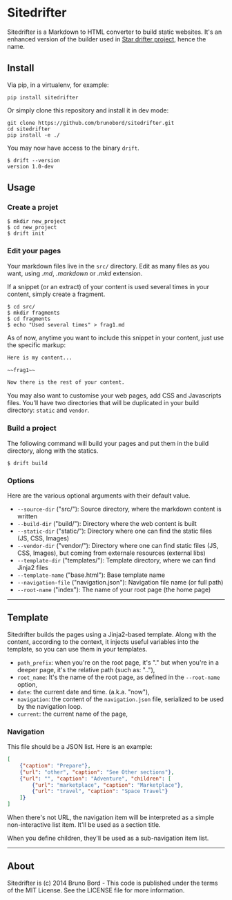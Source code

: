 # Sitedrifter

Sitedrifter is a Markdown to HTML converter to build static websites. It's an enhanced version of the builder used in [Star drifter project](https://github.com/brunobord/stardrifter), hence the name.

## Install

Via pip, in a virtualenv, for example:

    pip install sitedrifter

Or simply clone this repository and install it in dev mode:

    git clone https://github.com/brunobord/sitedrifter.git
    cd sitedrifter
    pip install -e ./

You may now have access to the binary ``drift``.

```shell
$ drift --version
version 1.0-dev
```

## Usage

### Create a projet

```shell
$ mkdir new_project
$ cd new_project
$ drift init
```

### Edit your pages

Your markdown files live in the ``src/`` directory. Edit as many files as you want, using *.md*, *.markdown* or *.mkd* extension.

If a snippet (or an extract) of your content is used several times in your content, simply create a fragment.

```shell
$ cd src/
$ mkdir fragments
$ cd fragments
$ echo "Used several times" > frag1.md
```

As of now, anytime you want to include this snippet in your content, just use the specific markup:

```markdown
Here is my content...

~~frag1~~

Now there is the rest of your content.
```

You may also want to customise your web pages, add CSS and Javascripts files. You'll have two directories that will be duplicated in your build directory: ``static`` and ``vendor``.

### Build a project

The following command will build your pages and put them in the build directory, along with the statics.

```
$ drift build
```

### Options

Here are the various optional arguments with their default value.

* ``--source-dir`` ("src/"): Source directory, where the markdown content is written
* ``--build-dir`` ("build/"): Directory where the web content is built
* ``--static-dir`` ("static/"): Directory where one can find the static files (JS, CSS, Images)
* ``--vendor-dir`` ("vendor/"): Directory where one can find static files (JS, CSS, Images), but coming from externale resources (external libs)
* ``--template-dir`` ("templates/"): Template directory, where we can find Jinja2 files
* ``--template-name`` ("base.html"): Base template name
* ``--navigation-file`` ("navigation.json"): Navigation file name (or full path)
* ``--root-name`` ("index"): The name of your root page (the home page)

----

## Template

Sitedrifter builds the pages using a Jinja2-based template. Along with the content, according to the context, it injects useful variables into the template, so you can use them in your templates.


* ``path_prefix``: when you're on the root page, it's "." but when you're in a deeper page, it's the relative path (such as: ".."),
* ``root_name``: It's the name of the root page, as defined in the ``--root-name`` option,
* ``date``: the current date and time. (a.k.a. "now"),
* ``navigation``: the content of the ``navigation.json`` file, serialized to be used by the navigation loop.
* ``current``: the current name of the page,

### Navigation

This file should be a JSON list. Here is an example:

```json
[
    {"caption": "Prepare"},
    {"url": "other", "caption": "See Other sections"},
    {"url": "", "caption": "Adventure", "children": [
        {"url": "marketplace", "caption": "Marketplace"},
        {"url": "travel", "caption": "Space Travel"}
    ]}
]
```

When there's not URL, the navigation item will be interpreted as a simple non-interactive list item. It'll be used as a section title.

When you define children, they'll be used as a sub-navigation item list.

----

## About

Sitedrifter is (c) 2014 Bruno Bord - This code is published under the terms of the MIT License. See the LICENSE file for more information.
